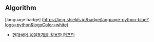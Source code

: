 ## Algorithm

[language badge] (https://img.shields.io/badge/language-python-blue?logo=python&logoColor=white)


- [현대국어 음절통계를 활용한 허프만 ](URL "URL 제목")
